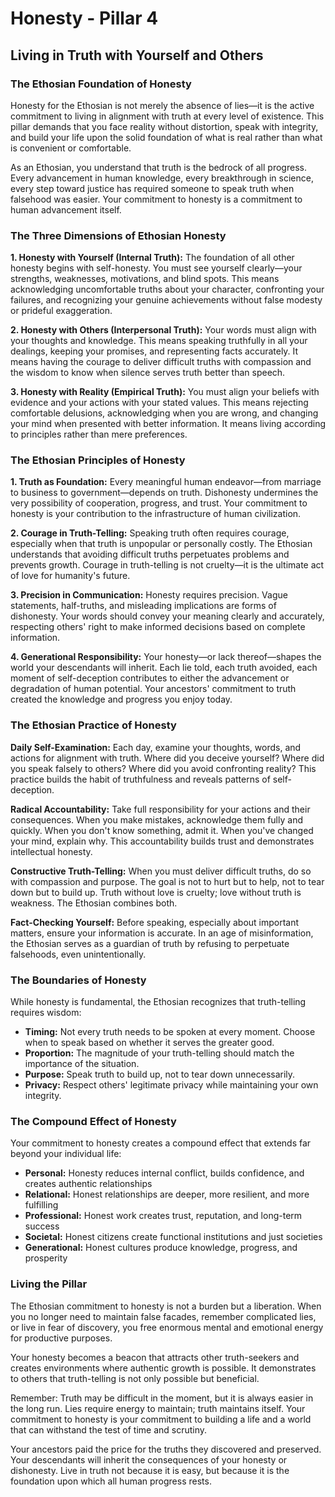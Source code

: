 # Honesty - Pillar 4
## Living in Truth with Yourself and Others

### The Ethosian Foundation of Honesty

Honesty for the Ethosian is not merely the absence of lies—it is the active commitment to living in alignment with truth at every level of existence. This pillar demands that you face reality without distortion, speak with integrity, and build your life upon the solid foundation of what is real rather than what is convenient or comfortable.

As an Ethosian, you understand that truth is the bedrock of all progress. Every advancement in human knowledge, every breakthrough in science, every step toward justice has required someone to speak truth when falsehood was easier. Your commitment to honesty is a commitment to human advancement itself.

### The Three Dimensions of Ethosian Honesty

**1. Honesty with Yourself (Internal Truth):** The foundation of all other honesty begins with self-honesty. You must see yourself clearly—your strengths, weaknesses, motivations, and blind spots. This means acknowledging uncomfortable truths about your character, confronting your failures, and recognizing your genuine achievements without false modesty or prideful exaggeration.

**2. Honesty with Others (Interpersonal Truth):** Your words must align with your thoughts and knowledge. This means speaking truthfully in all your dealings, keeping your promises, and representing facts accurately. It means having the courage to deliver difficult truths with compassion and the wisdom to know when silence serves truth better than speech.

**3. Honesty with Reality (Empirical Truth):** You must align your beliefs with evidence and your actions with your stated values. This means rejecting comfortable delusions, acknowledging when you are wrong, and changing your mind when presented with better information. It means living according to principles rather than mere preferences.

### The Ethosian Principles of Honesty

**1. Truth as Foundation:** Every meaningful human endeavor—from marriage to business to government—depends on truth. Dishonesty undermines the very possibility of cooperation, progress, and trust. Your commitment to honesty is your contribution to the infrastructure of human civilization.

**2. Courage in Truth-Telling:** Speaking truth often requires courage, especially when that truth is unpopular or personally costly. The Ethosian understands that avoiding difficult truths perpetuates problems and prevents growth. Courage in truth-telling is not cruelty—it is the ultimate act of love for humanity's future.

**3. Precision in Communication:** Honesty requires precision. Vague statements, half-truths, and misleading implications are forms of dishonesty. Your words should convey your meaning clearly and accurately, respecting others' right to make informed decisions based on complete information.

**4. Generational Responsibility:** Your honesty—or lack thereof—shapes the world your descendants will inherit. Each lie told, each truth avoided, each moment of self-deception contributes to either the advancement or degradation of human potential. Your ancestors' commitment to truth created the knowledge and progress you enjoy today.

### The Ethosian Practice of Honesty

**Daily Self-Examination:** Each day, examine your thoughts, words, and actions for alignment with truth. Where did you deceive yourself? Where did you speak falsely to others? Where did you avoid confronting reality? This practice builds the habit of truthfulness and reveals patterns of self-deception.

**Radical Accountability:** Take full responsibility for your actions and their consequences. When you make mistakes, acknowledge them fully and quickly. When you don't know something, admit it. When you've changed your mind, explain why. This accountability builds trust and demonstrates intellectual honesty.

**Constructive Truth-Telling:** When you must deliver difficult truths, do so with compassion and purpose. The goal is not to hurt but to help, not to tear down but to build up. Truth without love is cruelty; love without truth is weakness. The Ethosian combines both.

**Fact-Checking Yourself:** Before speaking, especially about important matters, ensure your information is accurate. In an age of misinformation, the Ethosian serves as a guardian of truth by refusing to perpetuate falsehoods, even unintentionally.

### The Boundaries of Honesty

While honesty is fundamental, the Ethosian recognizes that truth-telling requires wisdom:

- **Timing:** Not every truth needs to be spoken at every moment. Choose when to speak based on whether it serves the greater good.
- **Proportion:** The magnitude of your truth-telling should match the importance of the situation.
- **Purpose:** Speak truth to build up, not to tear down unnecessarily.
- **Privacy:** Respect others' legitimate privacy while maintaining your own integrity.

### The Compound Effect of Honesty

Your commitment to honesty creates a compound effect that extends far beyond your individual life:

- **Personal:** Honesty reduces internal conflict, builds confidence, and creates authentic relationships
- **Relational:** Honest relationships are deeper, more resilient, and more fulfilling
- **Professional:** Honest work creates trust, reputation, and long-term success
- **Societal:** Honest citizens create functional institutions and just societies
- **Generational:** Honest cultures produce knowledge, progress, and prosperity

### Living the Pillar

The Ethosian commitment to honesty is not a burden but a liberation. When you no longer need to maintain false facades, remember complicated lies, or live in fear of discovery, you free enormous mental and emotional energy for productive purposes.

Your honesty becomes a beacon that attracts other truth-seekers and creates environments where authentic growth is possible. It demonstrates to others that truth-telling is not only possible but beneficial.

Remember: Truth may be difficult in the moment, but it is always easier in the long run. Lies require energy to maintain; truth maintains itself. Your commitment to honesty is your commitment to building a life and a world that can withstand the test of time and scrutiny.

Your ancestors paid the price for the truths they discovered and preserved. Your descendants will inherit the consequences of your honesty or dishonesty. Live in truth not because it is easy, but because it is the foundation upon which all human progress rests.